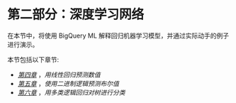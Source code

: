

# 第二部分：深度学习网络

在本节中，将使用 BigQuery ML 解释回归机器学习模型，并通过实际动手的例子进行演示。

本节包括以下章节:

*   [*第四章*](B16722_04_Final_ASB_ePub.xhtml#_idTextAnchor061) ，*用线性回归预测数值*
*   [*第五章*](B16722_05_Final_ASB_ePub.xhtml#_idTextAnchor075) ，*使用二进制逻辑预测布尔值*
*   [*第六章*](B16722_06_Final_ASB_ePub.xhtml#_idTextAnchor088) ，*用多类逻辑回归对树进行分类*